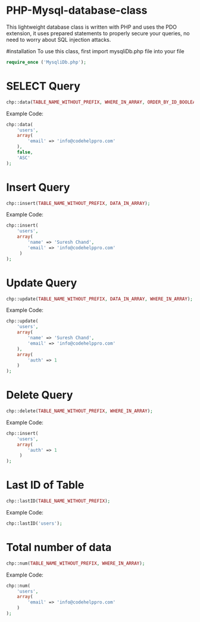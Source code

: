 # PHP-Mysql-database-class
This lightweight database class is written with PHP and uses the PDO extension, it uses prepared statements to properly secure your queries, no need to worry about SQL injection attacks.

#installation
To use this class, first import mysqliDb.php file into your file
```php
require_once ('MysqliDb.php');
```

SELECT Query
============

```php
chp::data(TABLE_NAME_WITHOUT_PREFIX, WHERE_IN_ARRAY, ORDER_BY_ID_BOOLEAN, SYNC_ASC_DESC, EXTRA_SQL);
```

Example Code:

```php
chp::data(
    'users',
    array(
        'email' => 'info@codehelppro.com'
    ),
    false,
    'ASC'
);
```

Insert Query
============

```php
chp::insert(TABLE_NAME_WITHOUT_PREFIX, DATA_IN_ARRAY);
```

Example Code:

```php
chp::insert(
    'users',
    array(
        'name' => 'Suresh Chand',
        'email' => 'info@codehelppro.com'
     )
);
```

Update Query
===========

```php
chp::update(TABLE_NAME_WITHOUT_PREFIX, DATA_IN_ARRAY, WHERE_IN_ARRAY);
```

Example Code:

```php
chp::update(
    'users',
    array(
        'name' => 'Suresh Chand',
        'email' => 'info@codehelppro.com'
    ),
    array(
        'auth' => 1
    )
);
```

Delete Query
============

```php
chp::delete(TABLE_NAME_WITHOUT_PREFIX, WHERE_IN_ARRAY);
```

Example Code:

```php
chp::insert(
    'users',
    array(
        'auth' => 1
     )
);
```

Last ID of Table
============

```php
chp::lastID(TABLE_NAME_WITHOUT_PREFIX);
```

Example Code:

```php
chp::lastID('users');
```

Total number of data
============

```php
chp::num(TABLE_NAME_WITHOUT_PREFIX, WHERE_IN_ARRAY);
```

Example Code:

```php
chp::num(
    'users',
    array(
        'email' => 'info@codehelppro.com'
    )
);
```
